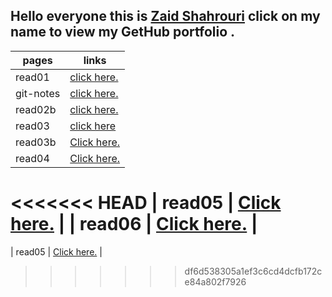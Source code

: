 ## Hello everyone this is [Zaid Shahrouri](https://github.com/zaidsh98) click on my name to view my GetHub portfolio . 

| pages       | links       |
| ----------- | ----------- |
| read01      | [click here.](https://zaidsh98.github.io/reading-notes/read01)       |
| git-notes   | [click here.](https://zaidsh98.github.io/reading-notes/git-notes)        |
| read02b     | [click here.](https://zaidsh98.github.io/reading-notes/read02b)        |
| read03       | [click here](https://zaidsh98.github.io/reading-notes/read03)       |
| read03b       | [Click here.](https://zaidsh98.github.io/reading-notes/read03b)    |
| read04       | [Click here.](https://zaidsh98.github.io/reading-notes/read04)    |
<<<<<<< HEAD
| read05       | [Click here.](https://zaidsh98.github.io/reading-notes/read05)    |
| read06       | [Click here.](https://zaidsh98.github.io/reading-notes/read06)    |
=======
| read05       | [Click here.](https://zaidsh98.github.io/reading-notes/read05)    |
>>>>>>> df6d538305a1ef3c6cd4dcfb172ce84a802f7926
